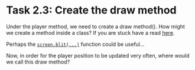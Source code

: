 # Task 2.3: Create the draw method

Under the player method, we need to create a draw method().
How might we create a method inside a class? If you are stuck have a read [here](https://www.w3schools.com/python/python_classes.asp).

Perhaps the [`screen.blit(...)`](https://www.geeksforgeeks.org/pygame-surface-blit-function/) function could be useful...

Now, in order for the player position to be updated very often, where would we call this draw method?




